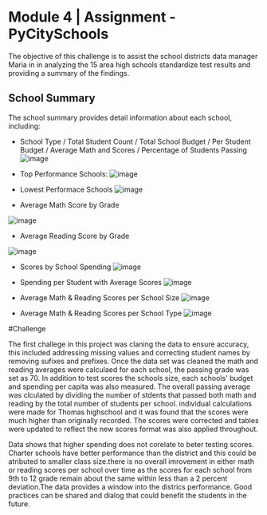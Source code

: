 # Module 4 | Assignment - PyCitySchools

The objective of this challenge is to assist the school districts data manager Maria in in analyzing the 15 area high schools standardize test results and providing a summary of the findings.  

## School Summary
The school summary provides detail information about each school, including: 
- School Type / Total Student Count / Total School Budget / Per Student Budget / Average Math and Scores / Percentage of Students Passing 
![image](https://user-images.githubusercontent.com/104601282/178362447-b42746c4-b37a-426a-9033-8d9e474c54a9.png)

* Top Performance Schools:
![image](https://user-images.githubusercontent.com/104601282/178362693-add5e745-4216-4b1c-8df3-eea1093f5008.png)

* Lowest Performace Schools
![image](https://user-images.githubusercontent.com/104601282/178362834-2ca93ac2-6087-4e43-a1cd-69e44d7c6bd7.png)

* Average Math Score by Grade

![image](https://user-images.githubusercontent.com/104601282/178363474-824a9c06-b6cb-4e06-a187-cdb6ce99ca22.png)

* Average Reading Score by Grade

![image](https://user-images.githubusercontent.com/104601282/178367331-a105ed0c-061e-440e-b235-ebf20350dbea.png)


* Scores by School Spending
![image](https://user-images.githubusercontent.com/104601282/178364002-f95a43d2-5181-410b-a2bc-e32837c2d9b3.png)

* Spending per Student with Average Scores
![image](https://user-images.githubusercontent.com/104601282/178364257-9edf4b91-f3d0-4e15-8f45-852b31ae2565.png)

* Average Math & Reading Scores per School Size
![image](https://user-images.githubusercontent.com/104601282/178365520-a4968803-e1de-40e9-b46e-316e35d6d470.png)

* Average Math & Reading Scores per School Type
![image](https://user-images.githubusercontent.com/104601282/178365714-009c7785-1e79-49bd-aabd-168321fa66cc.png)

#Challenge

The first challege in this project was claning the data to ensure accuracy, this included addressing missing values and correcting student names by removing sufixes and prefixes. Once the data set was cleaned the math and reading averages were calculaed for each school, the passing grade was set as 70. In addition to test scores the schools size, each schools' budget and spending per capita was also measured. The overall passing average was clculated by dividing the number of stdents that passed both math and reading by the total number of students per school. individual calculations were made for Thomas highschool and it was found that the scores were much higher than originally recorded. The scores were corrected and tables were updated to reflect the new scores format was also applied throughout. 

Data shows that higher spending does not corelate to beter testing scores. Charter schools have better performance than the district and this could be atributed to smaller class size.there is no overall imrovement in either math or reading scores per school over time as the scores for each school from 9th to 12 grade remain about the same within less than a 2 percent deviation.The data provides a window into the districs performance. Good practices can be shared and dialog that could benefit the students in the future. 





